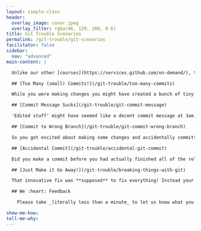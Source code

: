 ```yaml
---
layout: simple-class
header:
  overlay_image: cover.jpeg
  overlay_filter: rgba(46, 129, 200, 0.6)
title: Git Trouble Scenarios
permalink: /git-trouble/git-scenarios
facilitator: false
sidebar:
  nav: "advanced"
main-content: |  

  Unlike our other [courses](https://services.github.com/on-demand/), this course doesn't follow a linear path and you can jump into any of the different scenarios provided. So `git` ready to learn about how to get out of trouble with a healthy dose of terrible `git` puns.

  ## [Too Many (small) Commits!](/git-trouble/too-many-commits)

  While you were making changes you might have created a bunch of tiny commits, but when it comes time to actually push your changes back to your `remote`, you want to prevent your commit history from being inundated with the 30 commits you just made. This scenario guides you through creating a more concise history.   

  ## [Commit Message Sucks](/git-trouble/git-commit-message)

  'Edited stuff' might have seemed like a decent commit message at 3am, but in hindsight, you might want to provide a _little_ more context. Covering the different commands you can use to `revert` the error of your commit message-ways, this scenario identifies how to get more descriptive.

  ## [Commit to Wrong Branch](/git-trouble/git-commit-wrong-branch)

  So you got excited about making some changes and accidentally committed your changes to the wrong branch? Happens **all** the time. This scenario walks you through the steps required to successfully remove those commits and commit them to the right branch, even if you already pushed them up!

  ## [Accidental Commit](/git-trouble/accidental-git-commit)

  Did you make a commit before you had actually finished all of the related changes? Maybe you left one lonely little change in the working directory? Perhaps your commit included changes that were unrelated. In either case, we can fix that, just follow along and `git` out of trouble.

  ## [Just Make it Go Away!](/git-trouble/breaking-things-with-git)

  That innovative fix was **supposed** to fix everything! Instead your project is a garbage fire and you just want everything to go back to how it was. Have no fear, we can make that happen.  

  ## We :heart: Feedback

    Please take _literally less than a minute_ to let us know what you think of this course. You may also choose to opt-in for updates on future classes. [Start Survey](http://www.surveygizmo.com/s3/3288550/git-reset)!

show-me-how:
tell-me-why:
---
```

